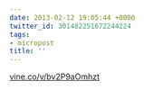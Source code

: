 ```yaml
---
date: 2013-02-12 19:05:44 +0000
twitter_id: 301482251672244224
tags:
- micropost
title: ''
---
```


[vine.co/v/bv2P9aOmhzt](http://vine.co/v/bv2P9aOmhzt)
